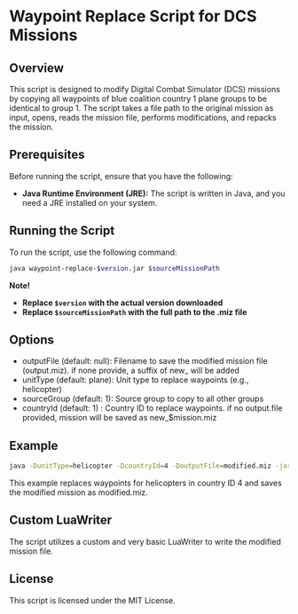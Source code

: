 # Waypoint Replace Script for DCS Missions

## Overview

This script is designed to modify Digital Combat Simulator (DCS) missions by copying all waypoints of blue coalition country 1 plane groups to be identical to group 1. The script takes a file path to the original mission as input, opens, reads the mission file, performs modifications, and repacks the mission.

## Prerequisites

Before running the script, ensure that you have the following:

- **Java Runtime Environment (JRE):** The script is written in Java, and you need a JRE installed on your system.

## Running the Script

To run the script, use the following command:

```bash
java waypoint-replace-$version.jar $sourceMissionPath
```
<b> Note! <br/>
* Replace `$version` with the actual version downloaded <br/> 
* Replace `$sourceMissionPath` with the full path to the .miz file
</b>


## Options
* outputFile (default: null): Filename to save the modified mission file (output.miz). if none provide, a suffix of new_ will be added
* unitType (default: plane): Unit type to replace waypoints (e.g., helicopter)
* sourceGroup (default: 1): Source group to copy to all other groups
* countryId (default: 1) : Country ID to replace waypoints.
if no output.file provided, mission will be saved as new_$mission.miz

## Example
```bash
java -DunitType=helicopter -DcountryId=4 -DoutputFile=modified.miz -jar waypoint-replace-0.0.7.jar "C:\Users\me\Saved Games\DCS.openbeta\Missions\temp1.miz"
```
This example replaces waypoints for helicopters in country ID 4 and saves the modified mission as modified.miz.

## Custom LuaWriter
The script utilizes a custom and very basic LuaWriter to write the modified mission file.

## License
This script is licensed under the MIT License.